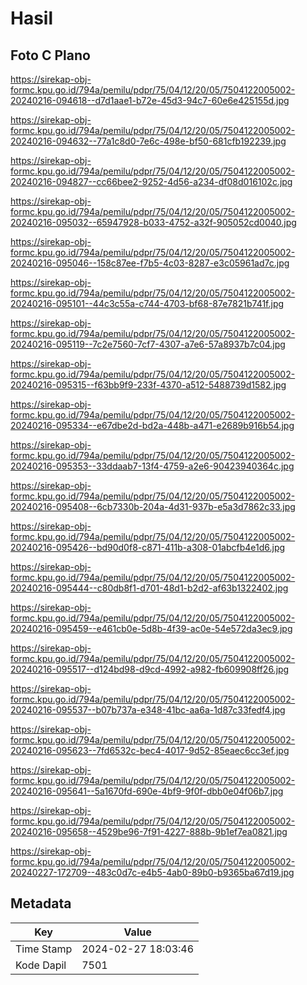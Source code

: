 # Hasil

## Foto C Plano

https://sirekap-obj-formc.kpu.go.id/794a/pemilu/pdpr/75/04/12/20/05/7504122005002-20240216-094618--d7d1aae1-b72e-45d3-94c7-60e6e425155d.jpg

https://sirekap-obj-formc.kpu.go.id/794a/pemilu/pdpr/75/04/12/20/05/7504122005002-20240216-094632--77a1c8d0-7e6c-498e-bf50-681cfb192239.jpg

https://sirekap-obj-formc.kpu.go.id/794a/pemilu/pdpr/75/04/12/20/05/7504122005002-20240216-094827--cc66bee2-9252-4d56-a234-df08d016102c.jpg

https://sirekap-obj-formc.kpu.go.id/794a/pemilu/pdpr/75/04/12/20/05/7504122005002-20240216-095032--65947928-b033-4752-a32f-905052cd0040.jpg

https://sirekap-obj-formc.kpu.go.id/794a/pemilu/pdpr/75/04/12/20/05/7504122005002-20240216-095046--158c87ee-f7b5-4c03-8287-e3c05961ad7c.jpg

https://sirekap-obj-formc.kpu.go.id/794a/pemilu/pdpr/75/04/12/20/05/7504122005002-20240216-095101--44c3c55a-c744-4703-bf68-87e7821b741f.jpg

https://sirekap-obj-formc.kpu.go.id/794a/pemilu/pdpr/75/04/12/20/05/7504122005002-20240216-095119--7c2e7560-7cf7-4307-a7e6-57a8937b7c04.jpg

https://sirekap-obj-formc.kpu.go.id/794a/pemilu/pdpr/75/04/12/20/05/7504122005002-20240216-095315--f63bb9f9-233f-4370-a512-5488739d1582.jpg

https://sirekap-obj-formc.kpu.go.id/794a/pemilu/pdpr/75/04/12/20/05/7504122005002-20240216-095334--e67dbe2d-bd2a-448b-a471-e2689b916b54.jpg

https://sirekap-obj-formc.kpu.go.id/794a/pemilu/pdpr/75/04/12/20/05/7504122005002-20240216-095353--33ddaab7-13f4-4759-a2e6-90423940364c.jpg

https://sirekap-obj-formc.kpu.go.id/794a/pemilu/pdpr/75/04/12/20/05/7504122005002-20240216-095408--6cb7330b-204a-4d31-937b-e5a3d7862c33.jpg

https://sirekap-obj-formc.kpu.go.id/794a/pemilu/pdpr/75/04/12/20/05/7504122005002-20240216-095426--bd90d0f8-c871-411b-a308-01abcfb4e1d6.jpg

https://sirekap-obj-formc.kpu.go.id/794a/pemilu/pdpr/75/04/12/20/05/7504122005002-20240216-095444--c80db8f1-d701-48d1-b2d2-af63b1322402.jpg

https://sirekap-obj-formc.kpu.go.id/794a/pemilu/pdpr/75/04/12/20/05/7504122005002-20240216-095459--e461cb0e-5d8b-4f39-ac0e-54e572da3ec9.jpg

https://sirekap-obj-formc.kpu.go.id/794a/pemilu/pdpr/75/04/12/20/05/7504122005002-20240216-095517--d124bd98-d9cd-4992-a982-fb609908ff26.jpg

https://sirekap-obj-formc.kpu.go.id/794a/pemilu/pdpr/75/04/12/20/05/7504122005002-20240216-095537--b07b737a-e348-41bc-aa6a-1d87c33fedf4.jpg

https://sirekap-obj-formc.kpu.go.id/794a/pemilu/pdpr/75/04/12/20/05/7504122005002-20240216-095623--7fd6532c-bec4-4017-9d52-85eaec6cc3ef.jpg

https://sirekap-obj-formc.kpu.go.id/794a/pemilu/pdpr/75/04/12/20/05/7504122005002-20240216-095641--5a1670fd-690e-4bf9-9f0f-dbb0e04f06b7.jpg

https://sirekap-obj-formc.kpu.go.id/794a/pemilu/pdpr/75/04/12/20/05/7504122005002-20240216-095658--4529be96-7f91-4227-888b-9b1ef7ea0821.jpg

https://sirekap-obj-formc.kpu.go.id/794a/pemilu/pdpr/75/04/12/20/05/7504122005002-20240227-172709--483c0d7c-e4b5-4ab0-89b0-b9365ba67d19.jpg


## Metadata

| Key        | Value               |
| ---------- | ------------------- |
| Time Stamp | 2024-02-27 18:03:46 |
| Kode Dapil | 7501                |



